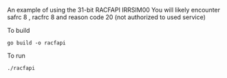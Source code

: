 An example of using the 31-bit RACFAPI IRRSIM00 
You will likely encounter safrc 8 , racfrc 8 and reason code 20 (not authorized to used service)

To build
```
go build -o racfapi
```

To run
```
./racfapi
```
